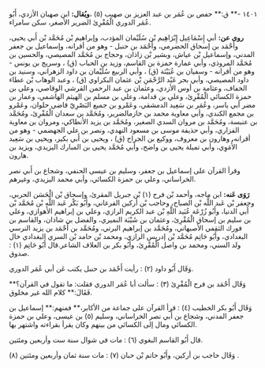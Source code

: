 ١٤٠١ -** ق:** حفص بن عُمَر بن عبد العزيز بن صهيب (٥) ،**ويُقال:** ابن صهبان الأزدي، أَبُو عُمَر الدوري الْمُقْرِئ الضرير الأصغر، سكن سامراء.

**روى عن:** أبي إِسْمَاعِيل إِبْرَاهِيم بْن سُلَيْمان المؤدب، وإبراهيم بْن مُحَمَّد بْن أَبي يحيى، وأَحْمَد بن إسحاق الحضرمي، وأَحْمَد بن حنبل - وهو من أقرانه، وإسماعيل بن جعفر المدني، وإسماعيل بْن عياش، وبشير بْن زاذان، وحجاج بن مُحَمَّد المصيصي، والحسين بن مُحَمَّد المروذي، وأبي عمارة حمزة بن القاسم، وزيد بن الحباب (ق) ، وسريج بن يونس - وهو من أقرانه - وسفيان بن عُيَيْنَة (ق) ، وأبي الربيع سُلَيْمان بن داود الزهراني، وسنيد بن داود المصيصي، وأبي بحر عَبْد الرَّحْمَنِ بْن عثمان البكراوي (ق) ، وعبد الوهاب بْن عطاء الخفاف، وعثامة بن أوس الأزدي، وعثمان بن عبد الرحمن القرشي الوقاصي، وعلي بن حمزة الكسائي الْمُقْرِئ، وعلي بن قدامة، وعلي بن مسلم بن الهيثم الهاشمي، وعمار بن مضر أبي ياسر، وعُمَر بن سَعِيد الدمشقي، وعَمْرو بن جميع البَصْرِيّ قاضي حلوان، وعَمْرو بن مجمع الكندي، وأبي معاوية محمد بن خازمالضرير، ومُحَمَّد بن سعدان الْمُقْرِئ، ومُحَمَّد بن عنبسة، ومُحَمَّد بن مروان السدي الصغير، ومُحَمَّد بن يزيد الأنطاكي، ومروان بن معاوية الفزاري، وأبي حذيفة موسى بن مسعود النهدي، ونصر بن علي الجهضمي - وهو من أقرانه، وهارون بن معروف، ووكيع بن الجراح (ق) ، ويحيى بن أَبي بكير، ويحيى بن سَعِيد الأُمَوِي، وأبي تميلة يحيى بن واضح، وأبي مُحَمَّد يحيى بن المبارك اليزيدي، ويزيد بن هارون.

وقرأ القرآن على إسماعيل بن جعفر، وسليم بن عيسى الحنفي، وشجاع بن أَبي نصر الخراساني، وعلي بن حمزة الكسائي، وأبي محمد اليزيدي، وغيرهم.

**رَوَى عَنه:** ابن ماجه، وأحمد بْن فرح (١) بْن جبريل المقرئ، وإسحاق بْن الْحَسَن الحربي، وجعفر بْن عَبد اللَّه بْن الصباح، وحاجب بْن أركين الفرغاني، وأَبُو بَكْر عَبد اللَّهِ بْن مُحَمَّد بْن أَبي الدنيا، وأَبُو زُرْعَة عُبَيد اللَّهِ بْن عبد الكريم الرازي، وعلي بن إبراهيم الأهوازي، وعلي بن سليم بن إسحاق الْمُقْرِئ، وعثمان بن شَيْبَة النميري، والفضل بن شاذان، والقاسم بن فورك الثقفي الأصبهاني، ومُحَمَّد بن إبراهيم البرتي، ومُحَمَّد بن أَحْمَد بن يزيد النرسي البغدادي، وأَبُو حَاتِم مُحَمَّد بْن إدريس الرازي، ومحمد بْن حامد بْن السري البغدادي خال ولد السني، ومحمد بن واصل الْمُقْرِئ، وأَبُو بكر بن العلاف الشاعر.قال أَبُو حَاتِم (١) : صدوق.

وَقَال أَبُو داود (٢) : رأيت أَحْمَد بن حنبل يكتب عَن أبي عُمَر الدوري.

وَقَال أَحْمَد بن فرح الْمُقْرِئ (٣) : سألت أبا عُمَر الدوري فقلت: ما تقول في القرآن؟** فَقَالَ:** كلام الله غير مخلوق.

وَقَال أَبُو بكر الخطيب (٤) : قرأ القرآن على جماعة من الأكابر،** فمنهم:** إسماعيل بن جعفر المدني، وشجاع بن أَبي نصر الخراساني، وسليم (٥) بن عيسى، وعلي بن حمزة الكسائي ومال إلى الكسائي من بينهم وكان يقرأ بقراءته واشتهر بها.

قال أَبُو القاسم البغوي (٦) : مات في شوال سنة ست وأربعين ومئتين.

وَقَال حاجب بن أركين، وأَبُو حاتم بْن حبان (٧) : مات سنة ثمان وأربعين ومئتين (٨) .